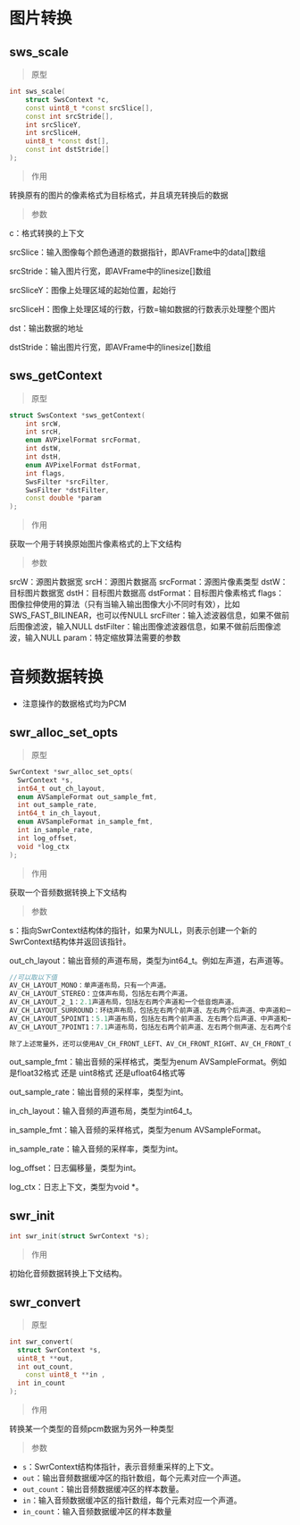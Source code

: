 # 图片转换

## sws_scale

> 原型

```c++
int sws_scale(
    struct SwsContext *c, 
    const uint8_t *const srcSlice[],
    const int srcStride[], 
    int srcSliceY, 
    int srcSliceH,
    uint8_t *const dst[], 
    const int dstStride[]
);
```

> 作用

转换原有的图片的像素格式为目标格式，并且填充转换后的数据

> 参数

c：格式转换的上下文

srcSlice：输入图像每个颜色通道的数据指针，即AVFrame中的data[]数组

srcStride：输入图片行宽，即AVFrame中的linesize[]数组

srcSliceY：图像上处理区域的起始位置，起始行

srcSliceH：图像上处理区域的行数，行数=输如数据的行数表示处理整个图片

dst：输出数据的地址

dstStride：输出图片行宽，即AVFrame中的linesize[]数组



## sws_getContext

> 原型 

```c++
struct SwsContext *sws_getContext(
    int srcW, 
    int srcH, 
    enum AVPixelFormat srcFormat,           
    int dstW, 
    int dstH, 
    enum AVPixelFormat dstFormat,
    int flags, 
    SwsFilter *srcFilter,
    SwsFilter *dstFilter, 
    const double *param
);
```

> 作用

获取一个用于转换原始图片像素格式的上下文结构

> 参数

srcW：源图片数据宽
srcH：源图片数据高
srcFormat：源图片像素类型 
dstW：目标图片数据宽
dstH：目标图片数据高
dstFormat：目标图片像素格式
flags：图像拉伸使用的算法（只有当输入输出图像大小不同时有效），比如SWS_FAST_BILINEAR，也可以传NULL
srcFilter：输入滤波器信息，如果不做前后图像滤波，输入NULL
dstFilter：输出图像滤波器信息，如果不做前后图像滤波，输入NULL
param：特定缩放算法需要的参数

# 音频数据转换

* 注意操作的数据格式均为PCM

## swr_alloc_set_opts

> 原型

```c++
SwrContext *swr_alloc_set_opts(
  SwrContext *s,
  int64_t out_ch_layout, 
  enum AVSampleFormat out_sample_fmt, 
  int out_sample_rate,
  int64_t in_ch_layout, 
  enum AVSampleFormat in_sample_fmt, 
  int in_sample_rate,
  int log_offset, 
  void *log_ctx
);
```

> 作用

获取一个音频数据转换上下文结构

> 参数

s：指向SwrContext结构体的指针，如果为NULL，则表示创建一个新的SwrContext结构体并返回该指针。

out_ch_layout：输出音频的声道布局，类型为int64_t。例如左声道，右声道等。

```c++
//可以取以下值
AV_CH_LAYOUT_MONO：单声道布局，只有一个声道。
AV_CH_LAYOUT_STEREO：立体声布局，包括左右两个声道。
AV_CH_LAYOUT_2_1：2.1声道布局，包括左右两个声道和一个低音炮声道。
AV_CH_LAYOUT_SURROUND：环绕声布局，包括左右两个前声道、左右两个后声道、中声道和一个低音炮声道。
AV_CH_LAYOUT_5POINT1：5.1声道布局，包括左右两个前声道、左右两个后声道、中声道和一个低音炮声道。
AV_CH_LAYOUT_7POINT1：7.1声道布局，包括左右两个前声道、左右两个侧声道、左右两个后声道、中声道和一个低音炮声道。
  
除了上述常量外，还可以使用AV_CH_FRONT_LEFT、AV_CH_FRONT_RIGHT、AV_CH_FRONT_CENTER等常量来指定特定的声道。同时，也可以使用av_get_default_channel_layout函数获取默认的声道布局。需要注意的是，声道布局需要以64位整数类型的参数传递。
```



out_sample_fmt：输出音频的采样格式，类型为enum AVSampleFormat。例如是float32格式 还是 uint8格式 还是ufloat64格式等

out_sample_rate：输出音频的采样率，类型为int。

in_ch_layout：输入音频的声道布局，类型为int64_t。

in_sample_fmt：输入音频的采样格式，类型为enum AVSampleFormat。

in_sample_rate：输入音频的采样率，类型为int。

log_offset：日志偏移量，类型为int。

log_ctx：日志上下文，类型为void *。

## swr_init

```c++
int swr_init(struct SwrContext *s);
```

> 作用

初始化音频数据转换上下文结构。

## swr_convert

> 原型

```c++
int swr_convert(
  struct SwrContext *s, 
  uint8_t **out, 
  int out_count,
	const uint8_t **in , 
  int in_count
);
```

> 作用

转换某一个类型的音频pcm数据为另外一种类型

> 参数

- `s`：SwrContext结构体指针，表示音频重采样的上下文。
- `out`：输出音频数据缓冲区的指针数组，每个元素对应一个声道。
- `out_count`：输出音频数据缓冲区的样本数量。
- `in`：输入音频数据缓冲区的指针数组，每个元素对应一个声道。
- `in_count`：输入音频数据缓冲区的样本数量